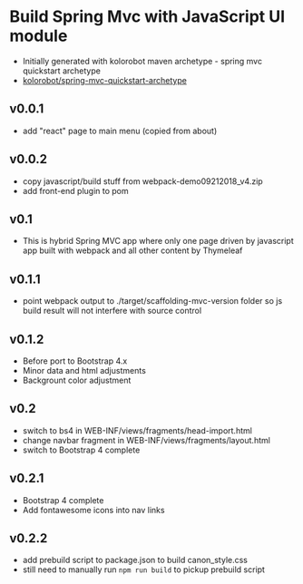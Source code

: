 # Build Spring Mvc with JavaScript UI module 

- Initially generated with kolorobot maven archetype - spring mvc quickstart archetype
- [kolorobot/spring-mvc-quickstart-archetype](https://github.com/kolorobot/spring-mvc-quickstart-archetype)

## v0.0.1
- add "react" page to main menu (copied from about)

## v0.0.2
- copy javascript/build stuff from webpack-demo09212018_v4.zip
- add front-end plugin to pom

## v0.1 
- This is hybrid Spring MVC app where only one page driven by javascript app built with webpack and all other content by Thymeleaf

## v0.1.1 
- point webpack output to ./target/scaffolding-mvc-version folder so js build result will not interfere with source control  

## v0.1.2
- Before port to Bootstrap 4.x
- Minor data and html adjustments
- Backgrount color adjustment 

## v0.2
- switch to bs4 in WEB-INF/views/fragments/head-import.html
- change navbar fragment in WEB-INF/views/fragments/layout.html 
- switch to Bootstrap 4 complete

## v0.2.1
- Bootstrap 4 complete
- Add fontawesome icons into nav links

## v0.2.2
- add prebuild script to package.json to build canon_style.css
- still need to manually run `npm run build` to pickup prebuild script  
